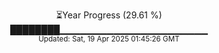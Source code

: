<p align="center">
⏳Year Progress (29.61 %) <br>
████████▁▁▁▁▁▁▁▁▁▁▁▁▁▁▁▁▁▁▁▁▁▁ <br>
<sub>Updated: Sat, 19 Apr 2025 01:45:26 GMT</sub>
</p>

